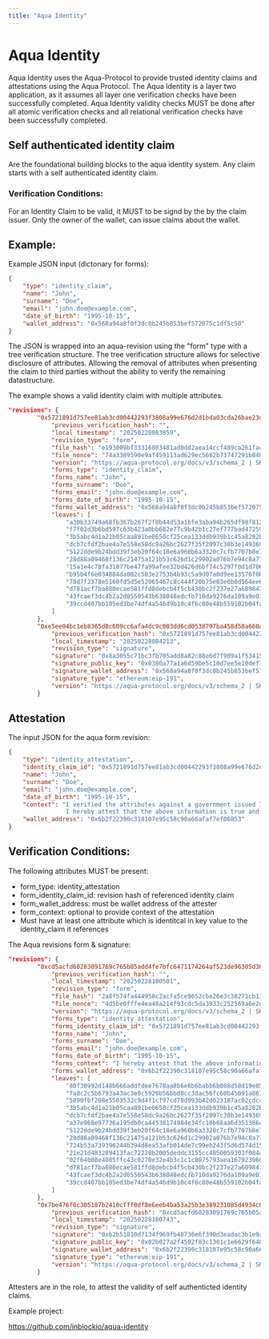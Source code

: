 ```yaml
---
title: "Aqua Identity"
---
```

# Aqua Identity
Aqua Identity uses the Aqua-Protocol to provide trusted identity claims and attestations using the Aqua Protocol.
The Aqua Identity is a layer two application, as it assumes all layer one verification checks have been successfully completed.
Aqua Identity validity checks MUST be done after all atomic verification checks
and all relational verification checks have been successfully completed.

## Self authenticated identity claim
Are the foundational building blocks to the aqua identity system. Any claim starts with a self authenticated identity claim.

### Verification Conditions:
For an Identity Claim to be valid, it MUST to be signd by the by the claim issuer.
Only the owner of the wallet, can issue claims about the wallet.


## Example:
Example JSON input (dictonary for forms):


```json
{
    "type": "identity_claim",
    "name": "John",
    "surname": "Doe",
    "email": "john.doe@example.com",
    "date_of_birth": "1995-10-15",
    "wallet_address": "0x568a94a8f0f3dc0b245b853bef572075c1df5c50"
}
```

The JSON is wrapped into an aqua-revision using the "form" type with a tree verification structure.
The tree verification structure allows for selective disclosure of attributes.
Allowing the removal of attributes when presenting the claim to third parties without the ability to verify the remaining datastructure.


The example shows a valid identity claim with multiple attributes.

```json
"revisions": {
        "0x5721891d757ee81ab3cd00442293f3808a99e676d2d1bda03cda26bae23daed1": {
            "previous_verification_hash": "",
            "local_timestamp": "20250228083859",
            "revision_type": "form",
            "file_hash": "e193009bf33316803481ad0dd2aea14ccf489ca261fa403c96f8e054d5ea4659",
            "file_nonce": "74a3389590e9af459113ad629ec5682b73747291b840e39226b58054a475d3ef",
            "version": "https://aqua-protocol.org/docs/v3/schema_2 | SHA256 | Method: tree",
            "forms_type": "identity_claim",
            "forms_name": "John",
            "forms_surname": "Doe",
            "forms_email": "john.doe@example.com",
            "forms_date_of_birth": "1995-10-15",
            "forms_wallet_address": "0x568a94a8f0f3dc0b245b853bef572075c1df5c50",
            "leaves": [
                "a30b33749a68fb367b267f2f8b44d53a1bfe3aba94b265df98f812a2db1ac60d",
                "f7f02d3b6bd597c63b423a0bb682e77c9b42b1c27ef777bad47259eaa6d5a45f",
                "3b5abc4d1a21b05caa891be0650cf25cea133ddb939b1c45a8282bcab686545a",
                "dcb7cfdf2bae4a7e558e58dc9a26bc2627f35f2097c38b3e1493693ed3495239",
                "5122dde9b24bdd39f3eb20f64c18e6a960b6a3320c7cfb7707b8e7de581cc7f2",
                "28d88a09468f136c21475a121b53c626d1c29902a076b7e94c8a77aaa2a45b37",
                "15a1e4c78fa31877be47fa99afee32bd426d6bf74c5297f0d1d706b987c528bd",
                "b95b4f6e034884da002c503e2753b4b93c5a9d07a0d9ee13576f0bace9c4649b",
                "78d7f2378e5160fd5d5e52065467c8c444f20b75e03e0b0d564ee6dc9b7fa7dd",
                "d781acf7ba880ecae581ffd8debcb4f5cb430bc2f237e27a6098471a9f7ffa60",
                "43fcaef3dc4b2a2d0550543b638048edcfb710da9276da109a9e011ed1a53ed1",
                "39ccd407bb105ed3be74df4a546d9b10c4f6c80e48b559102b04fa2b29aa83b4"
            ]
        },
        "0xe5ee04bc1eb8365d8c609cc6afa4dc9c003dd6cd0538797ba458d58a660aedf8": {
            "previous_verification_hash": "0x5721891d757ee81ab3cd00442293f3808a99e676d2d1bda03cda26bae23daed1",
            "local_timestamp": "20250228084213",
            "revision_type": "signature",
            "signature": "0x8a3055c71bc3fb705add8a82c88e6d7f909a1f53415e1172da66a7d807c517004b84b6df8f8e86d764bb49629ec9d5a34075a959799f9153fb1af0f246d4c2fe1b",
            "signature_public_key": "0x0380a77a1a6d59be5c10d7ee5e10def79283938bb8a60025d0fe5404e650e8ccc1",
            "signature_wallet_address": "0x568a94a8f0f3dc0b245b853bef572075c1df5c50",
            "signature_type": "ethereum:eip-191",
            "version": "https://aqua-protocol.org/docs/v3/schema_2 | SHA256 | Method: scalar"
        }
```

## Attestation

The input JSON for the aqua form revision:

``` json
{
    "type": "identity_attestation",
    "identity_claim_id": "0x5721891d757ee81ab3cd00442293f3808a99e676d2d1bda03cda26bae23daed1",
    "name": "John",
    "surname": "Doe",
    "email": "john.doe@example.com",
    "date_of_birth": "1995-10-15",
    "context": "I verified the attributes against a government issued ID.
                I hereby attest that the above information is true and correct to the best of my knowledge.",
    "wallet_address": "0x6b2f22390c318107e95c58c90a66afaf7ef06853"
}
```

## Verification Conditions:

The following attributes MUST be present:
- form_type: identity_attestation
- form_identity_claim_id: revision hash of referenced identity claim
- form_wallet_address: must be wallet address of the attester
- form_context: optional to provide context of the attestation
- Must have at least one attribute which is identitcal in key value to the identity_claim it references

The Aqua revisions form & signature:

``` json
"revisions": {
        "0xcd5acfd60283091769c765b05add4fe7bfc6471174264af523de96305d367e46": {
            "previous_verification_hash": "",
            "local_timestamp": "20250228100501",
            "revision_type": "form",
            "file_hash": "2a8f574fa444958c2acfa5ce9652cbe26e3c38271cb130280682a119050565cc",
            "file_nonce": "4d5be0fffe4ea48a214f93cdc5da3933c252569a6e2d5e557346015219ab4921",
            "version": "https://aqua-protocol.org/docs/v3/schema_2 | SHA256 | Method: tree",
            "forms_type": "identity_attestation",
            "forms_identity_claim_id": "0x5721891d757ee81ab3cd00442293f3808a99e676d2d1bda03cda26bae23daed1",
            "forms_name": "John",
            "forms_surname": "Doe",
            "forms_email": "john.doe@example.com",
            "forms_date_of_birth": "1995-10-15",
            "forms_context": "I hereby attest that the above information is true and correct to the best of my knowledge.",
            "forms_wallet_address": "0x6b2f22390c318107e95c58c90a66afaf7ef06853",
            "leaves": [
                "80f38992d148b666addfdee7678aa8b6e6b6babb6b088d58d19e85135c5cd92f",
                "fadc2c5b6793a43ac3e0c5920b56bbd0cc3dac56fc60b45091a8671e884cbec9",
                "5890fbf208e5503532c9d4f1cf97cd78d993b42d023187ac02cdc4298a01a197",
                "3b5abc4d1a21b05caa891be0650cf25cea133ddb939b1c45a8282bcab686545a",
                "dcb7cfdf2bae4a7e558e58dc9a26bc2627f35f2097c38b3e1493693ed3495239",
                "a37e968e97736a195db0ca44538174984e34fc10b68aa6d351386ccf8b87470f",
                "5122dde9b24bdd39f3eb20f64c18e6a960b6a3320c7cfb7707b8e7de581cc7f2",
                "28d88a09468f136c21475a121b53c626d1c29902a076b7e94c8a77aaa2a45b37",
                "724b53a739396244b394d8ea53afb014de7c99eb243f5d6d574d154a02c9ba5f",
                "21e21d483289413fac72228b2005deddc3155cc4850059303f084a05368c4e57",
                "02f64008e4005ffc43c0270e32e4b3c1c1c8075793aea167923960c59a4300c2",
                "d781acf7ba880ecae581ffd8debcb4f5cb430bc2f237e27a6098471a9f7ffa60",
                "43fcaef3dc4b2a2d0550543b638048edcfb710da9276da109a9e011ed1a53ed1",
                "39ccd407bb105ed3be74df4a546d9b10c4f6c80e48b559102b04fa2b29aa83b4"
            ]
        },
        "0x7be476f6c305187b2410cfff0df8e6eeb4ba53a25b3e389231085d4934c68aec": {
            "previous_verification_hash": "0xcd5acfd60283091769c765b05add4fe7bfc6471174264af523de96305d367e46",
            "local_timestamp": "20250228100743",
            "revision_type": "signature",
            "signature": "0xb2b51810d7134f969fb48736e6f390d3eadac3b1e9adb5b8ef54c600ae77826971d64a74e01dd0bc1e2a18911ea1e8350733b3f7676866653ae8f0e7645fb7a51b",
            "signature_public_key": "0x02b027a2f4592f83c1301c1e6629f648a953d791d7c7059b1c46a6a24d9101f4c9",
            "signature_wallet_address": "0x6b2f22390c318107e95c58c90a66afaf7ef06853",
            "signature_type": "ethereum:eip-191",
            "version": "https://aqua-protocol.org/docs/v3/schema_2 | SHA256 | Method: scalar"
        }
```
Attesters are in the role, to attest the validity of self authenticted identity claims.


Example project:

https://github.com/inblockio/aqua-identity
